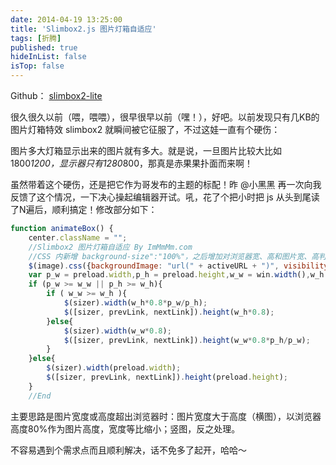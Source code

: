 ```yaml
---
date: 2014-04-19 13:25:00
title: 'Slimbox2.js 图片灯箱自适应'
tags: [折腾]
published: true
hideInList: false
isTop: false
---
```


Github： [slimbox2-lite](https://github.com/lmm214/slimbox2-lite)

很久很久以前（喂，喂喂），很早很早以前（嘿！），好吧。以前发现只有几KB的图片灯箱特效 slimbox2 就瞬间被它征服了，不过这娃一直有个硬伤：

图片多大灯箱显示出来的图片就有多大。就是说，一旦图片比较大比如1800*1200，显示器只有1280*800，那真是赤果果扑面而来啊！

虽然带着这个硬伤，还是把它作为哥发布的主题的标配！昨 @小黑黑 再一次向我反馈了这个情况，一下决心操起编辑器开试。吼，花了个把小时把 js 从头到尾读了N遍后，顺利搞定！修改部分如下：

<!--more-->

```javascript
function animateBox() {
	center.className = "";
	//Slimbox2 图片灯箱自适应 By ImMmMm.com
	//CSS 内新增 background-size":"100%"，之后增加对浏览器宽、高和图片宽、高判断。
	$(image).css({backgroundImage: "url(" + activeURL + ")", visibility: "hidden", display: "","background-size":"100%"});
	var p_w = preload.width,p_h = preload.height,w_w = win.width(),w_h = win.height();
	if (p_w >= w_w || p_h >= w_h){
		if ( w_w >= w_h ){
			$(sizer).width(w_h*0.8*p_w/p_h);
			$([sizer, prevLink, nextLink]).height(w_h*0.8);
		}else{
			$(sizer).width(w_w*0.8);
			$([sizer, prevLink, nextLink]).height(w_w*0.8*p_h/p_w);
		}			
	}else{
		$(sizer).width(preload.width);
		$([sizer, prevLink, nextLink]).height(preload.height);
	}
	//End
```

主要思路是图片宽度或高度超出浏览器时：图片宽度大于高度（横图），以浏览器高度80%作为图片高度，宽度等比缩小；竖图，反之处理。

不容易遇到个需求点而且顺利解决，话不免多了起开，哈哈～